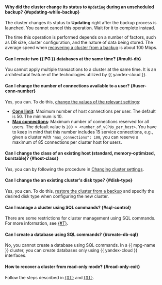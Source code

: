 #### Why did the cluster change its status to `Updating` during an unscheduled backup? {#updating-while-backup}

The cluster changes its status to **Updating** right after the backup process is launched. You cannot cancel this operation. Wait for it to complete instead.

The time this operation is performed depends on a number of factors, such as DB size, cluster configuration, and the nature of data being stored. The average speed when [recovering a cluster from a backup](../../managed-postgresql/operations/cluster-backups.md#restore) is about 100 Mbps.

#### Can I create two {{ PG }} databases at the same time? {#multi-db}

You cannot apply multiple transactions to a cluster at the same time. It is an architectural feature of the technologies utilized by {{ yandex-cloud }}.

#### Can I change the number of connections available to a user? {#user-conn-number}

Yes, you can. To do this, [change the values of the relevant settings](../../managed-postgresql/operations/cluster-users.md#update-settings):
* [**Conn limit**](../../managed-postgresql/concepts/settings-list.md#setting-conn-limit): Maximum number of host connections per user. The default is 50. The minimum is 10.
* [**Max connections**](../../managed-postgresql/concepts/settings-list.md#setting-max-connections): Maximum number of connections reserved for all users. The default value is `200 × <number_of_vCPUs_per_host>`. You have to keep in mind that this number includes 15 service connections, e.g., given a cluster with `"max_connections": 100`, you can reserve a maximum of 85 connections per cluster host for users.

#### Can I change the class of an existing host (standard, memory-optimized, burstable)? {#host-class}

Yes, you can by following the procedure in [Changing cluster settings](../../managed-postgresql/operations/update.md#change-resource-preset).

#### Can I change the an existing cluster's disk type? {#disk-type}

Yes, you can. To do this, [restore the cluster from a backup](../../managed-postgresql/operations/cluster-backups.md#restore) and specify the desired disk type when configuring the new cluster.

#### Can I manage a cluster using SQL commands? {#sql-control}

There are some restrictions for cluster management using SQL commands. For more information, see [{#T}](../../managed-postgresql/concepts/sql-limits.md).

#### Can I create a database using SQL commands? {#create-db-sql}

No, you cannot create a database using SQL commands. In a {{ mpg-name }} cluster, you can create databases only using {{ yandex-cloud }} interfaces.

#### How to recover a cluster from read-only mode? {#read-only-exit}

Follow the steps described in [{#T}](../../managed-postgresql/concepts/storage.md#read-only-solutions) and [{#T}](../../managed-postgresql/operations/storage-space.md#read-only-solutions).
